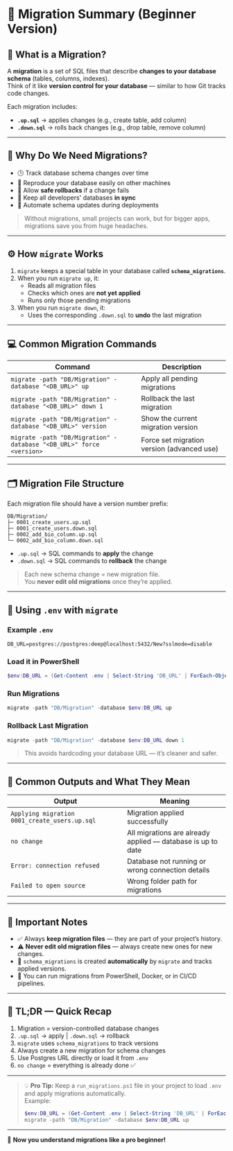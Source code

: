 # 🧩 Migration Summary (Beginner Version)

## 🚀 What is a Migration?

A **migration** is a set of SQL files that describe **changes to your database schema** (tables, columns, indexes).  
Think of it like **version control for your database** — similar to how Git tracks code changes.

Each migration includes:

- **`.up.sql`** → applies changes (e.g., create table, add column)
- **`.down.sql`** → rolls back changes (e.g., drop table, remove column)

---

## 🎯 Why Do We Need Migrations?

- 🕒 Track database schema changes over time  
- 🔁 Reproduce your database easily on other machines  
- 🧱 Allow **safe rollbacks** if a change fails  
- 👥 Keep all developers' databases **in sync**  
- 🚀 Automate schema updates during deployments  

> Without migrations, small projects can work, but for bigger apps, migrations save you from huge headaches.

---

## ⚙️ How `migrate` Works

1. `migrate` keeps a special table in your database called **`schema_migrations`**.
2. When you run `migrate up`, it:
   - Reads all migration files
   - Checks which ones are **not yet applied**
   - Runs only those pending migrations
3. When you run `migrate down`, it:
   - Uses the corresponding `.down.sql` to **undo** the last migration

---

## 💻 Common Migration Commands

| Command | Description |
|----------|--------------|
| `migrate -path "DB/Migration" -database "<DB_URL>" up` | Apply all pending migrations |
| `migrate -path "DB/Migration" -database "<DB_URL>" down 1` | Rollback the last migration |
| `migrate -path "DB/Migration" -database "<DB_URL>" version` | Show the current migration version |
| `migrate -path "DB/Migration" -database "<DB_URL>" force <version>` | Force set migration version (advanced use) |

---

## 🗂️ Migration File Structure

Each migration file should have a version number prefix:

```
DB/Migration/
├─ 0001_create_users.up.sql
├─ 0001_create_users.down.sql
├─ 0002_add_bio_column.up.sql
└─ 0002_add_bio_column.down.sql
```

- `.up.sql` → SQL commands to **apply** the change  
- `.down.sql` → SQL commands to **rollback** the change  

> Each new schema change = new migration file.  
> You **never edit old migrations** once they’re applied.

---

## 🔐 Using `.env` with `migrate`

### Example `.env`
```env
DB_URL=postgres://postgres:deep@localhost:5432/New?sslmode=disable
```

### Load it in PowerShell
```powershell
$env:DB_URL = (Get-Content .env | Select-String 'DB_URL' | ForEach-Object { $_ -replace 'DB_URL=', '' })
```

### Run Migrations
```powershell
migrate -path "DB/Migration" -database $env:DB_URL up
```

### Rollback Last Migration
```powershell
migrate -path "DB/Migration" -database $env:DB_URL down 1
```

> This avoids hardcoding your database URL — it’s cleaner and safer.

---

## 📜 Common Outputs and What They Mean

| Output | Meaning |
|---------|----------|
| `Applying migration 0001_create_users.up.sql` | Migration applied successfully |
| `no change` | All migrations are already applied — database is up to date |
| `Error: connection refused` | Database not running or wrong connection details |
| `Failed to open source` | Wrong folder path for migrations |

---

## 🧠 Important Notes

- ✅ Always **keep migration files** — they are part of your project’s history.  
- ⚠️ **Never edit old migration files** — always create new ones for new changes.  
- 📄 `schema_migrations` is created **automatically** by `migrate` and tracks applied versions.  
- 🧩 You can run migrations from PowerShell, Docker, or in CI/CD pipelines.

---

## 🏁 TL;DR — Quick Recap

1. Migration = version-controlled database changes  
2. `.up.sql` → apply | `.down.sql` → rollback  
3. `migrate` uses `schema_migrations` to track versions  
4. Always create a new migration for schema changes  
5. Use Postgres URL directly or load it from `.env`  
6. `no change` = everything is already done ✅  

---

> 💡 **Pro Tip:** Keep a `run_migrations.ps1` file in your project to load `.env` and apply migrations automatically.  
> Example:
> ```powershell
> $env:DB_URL = (Get-Content .env | Select-String 'DB_URL' | ForEach-Object { $_ -replace 'DB_URL=', '' })
> migrate -path "DB/Migration" -database $env:DB_URL up
> ```

---

🧰 **Now you understand migrations like a pro beginner!**
